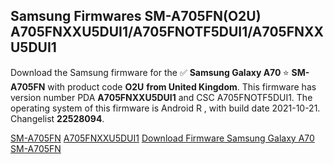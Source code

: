 <h2>Samsung Firmwares SM-A705FN(O2U) A705FNXXU5DUI1/A705FNOTF5DUI1/A705FNXXU5DUI1</h2>
Download the Samsung firmware for the ✅ <strong>Samsung Galaxy A70 </strong> ⭐ <strong>SM-A705FN</strong> with product code <strong>O2U</strong> <strong> from United Kingdom</strong>. This firmware has version number PDA <strong>A705FNXXU5DUI1</strong> and CSC A705FNOTF5DUI1. The operating system of this firmware is Android R , with build date 2021-10-21. Changelist <strong>22528094</strong>.


[SM-A705FN](https://samfirm.shop/samsung/model/SM-A705FN)
[A705FNXXU5DUI1](https://samfirm.shop/samsung/pda/A705FNXXU5DUI1)
[Download Firmware Samsung Galaxy A70 SM-A705FN](https://samfirm.shop/samsung/firmware/467959)
